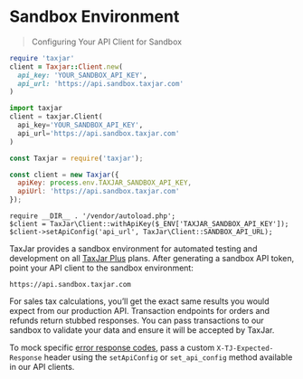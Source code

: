 # Sandbox Environment

> Configuring Your API Client for Sandbox

```ruby
require 'taxjar'
client = Taxjar::Client.new(
  api_key: 'YOUR_SANDBOX_API_KEY',
  api_url: 'https://api.sandbox.taxjar.com'
)
```

```python
import taxjar
client = taxjar.Client(
  api_key='YOUR_SANDBOX_API_KEY',
  api_url='https://api.sandbox.taxjar.com'
)
```

```javascript
const Taxjar = require('taxjar');

const client = new Taxjar({
  apiKey: process.env.TAXJAR_SANDBOX_API_KEY,
  apiUrl: 'https://api.sandbox.taxjar.com'
});
```

```php?start_inline=1
require __DIR__ . '/vendor/autoload.php';
$client = TaxJar\Client::withApiKey($_ENV['TAXJAR_SANDBOX_API_KEY']);
$client->setApiConfig('api_url', TaxJar\Client::SANDBOX_API_URL);
```

TaxJar provides a sandbox environment for automated testing and development on all [TaxJar Plus](https://www.taxjar.com/plus/) plans. After generating a sandbox API token, point your API client to the sandbox environment:

`https://api.sandbox.taxjar.com`

For sales tax calculations, you’ll get the exact same results you would expect from our production API. Transaction endpoints for orders and refunds return stubbed responses. You can pass transactions to our sandbox to validate your data and ensure it will be accepted by TaxJar.

To mock specific [error response codes](#errors), pass a custom `X-TJ-Expected-Response` header using the `setApiConfig` or `set_api_config` method available in our API clients.
